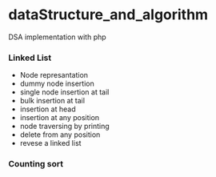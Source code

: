 # dataStructure_and_algorithm
DSA implementation with php 

### Linked List
  - Node represantation
  - dummy node insertion
  - single node insertion at tail
  - bulk insertion at tail
  - insertion at head
  - insertion at any position
  - node traversing by printing  
  - delete from any position
  - revese a linked list

### Counting sort
